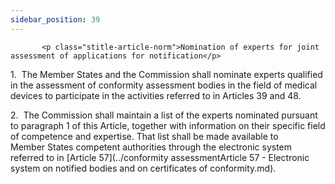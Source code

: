 ```yaml
---
sidebar_position: 39
---
```

           <p class="stitle-article-norm">Nomination of experts for joint assessment of applications for notification</p>
   <p class="norm">1.&nbsp;&nbsp;The Member&nbsp;States and the 
Commission shall nominate experts qualified in the assessment of 
conformity assessment bodies in the field of medical devices to 
participate in the activities referred to in Articles&nbsp;39 and 48.</p>
   <p class="norm">2.&nbsp;&nbsp;The Commission shall maintain a list of
 the experts nominated pursuant to paragraph&nbsp;1 of this Article, 
together with information on their specific field of competence and 
expertise. That list shall be made available to Member&nbsp;States 
competent authorities through the electronic system referred to in 
[Article&nbsp;57](../conformity assessmentArticle 57 - Electronic system on notified bodies and on certificates of conformity.md).</p>